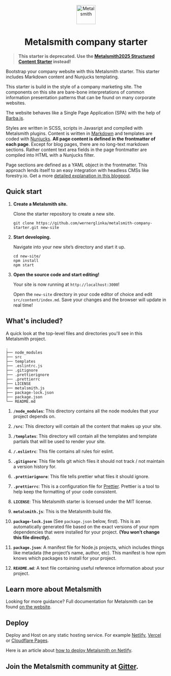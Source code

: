 <p align="center">
  <a href="https://www.metalsmith.io">
    <img alt="Metalsmith" src="https://www.glinka.co/assets/images/metalsmith-logo-bug.png" width="60" />
  </a>
</p>
<h1 align="center">
  Metalsmith company starter
</h1>

> **This starter is deprecated. Use the [Metalsmith2025 Structured Content Starter](https://github.com/wernerglinka/metalsmith2025-structured-content-starter) instead!**

Bootstrap your company website with this Metalsmith starter. This starter includes Markdown content and Nunjucks templating.

This starter is build in the style of a company marketing site. The components on this site are bare-bone interpretations of common information presentation patterns that can be found on many corporate websites.

The website behaves like a Single Page Application (SPA) with the help of [Barba.js](https://barba.js.org/).

Styles are written in SCSS, scripts in Javasript and compiled with Metalsmith plugins. Content is written in [Markdown](https://marked.js.org/) and templates are coded with [Nunjucks](https://mozilla.github.io/nunjucks/). **All page content is defined in the frontmatter of each page**. Except for blog pages, there are no long-text markdown sections. Rather content text area fields in the page frontmatter are compiled into HTML with a Nunjucks filter.

Page sections are defined as a YAML object in the frontmatter. This approach lends itself to an easy integration with headless CMSs like forestry.io. Get a more [detailed explanation in this blogpost](https://glinka.co/blog/).

## Quick start

1.  **Create a Metalsmith site.**

    Clone the starter repository to create a new site.

    ```shell
    git clone https://github.com/wernerglinka/metalsmith-company-starter.git new-site
    ```

1.  **Start developing.**

    Navigate into your new site’s directory and start it up.

    ```shell
    cd new-site/
    npm install
    npm start
    ```

1.  **Open the source code and start editing!**

    Your site is now running at `http://localhost:3000`!

    Open the `new-site` directory in your code editor of choice and edit `src/content/index.md`. Save your changes and the browser will update in real time!

## What's included?

A quick look at the top-level files and directories you'll see in this Metalsmith project.

    .
    ├── node_modules
    ├── src
    ├── templates
    ├── .eslintrc.js
    ├── .gitignore
    ├── .prettierignore
    ├── .prettierrc
    ├── LICENSE
    ├── metalsmith.js
    ├── package-lock.json
    ├── package.json
    └── README.md

1.  **`/node_modules`**: This directory contains all the node modules that your project depends on.

2.  **`/src`**: This directory will contain all the content that makes up your site.

3.  **`/templates`**: This directory will contain all the templates and template partials that will be used to render your site.

4.  **`/.eslintrc`**: This file contains all rules foir eslint.

5.  **`.gitignore`**: This file tells git which files it should not track / not maintain a version history for.

6.  **`.prettierignore`**: This file tells prettier what files it should ignore.

7.  **`.prettierrc`**: This is a configuration file for [Prettier](https://prettier.io/). Prettier is a tool to help keep the formatting of your code consistent.

8.  **`LICENSE`**: This Metalsmith starter is licensed under the MIT license.

9.  **`metalsmith.js`**: This is the Metalsmith build file.

10. **`package-lock.json`** (See `package.json` below, first). This is an automatically generated file based on the exact versions of your npm dependencies that were installed for your project. **(You won’t change this file directly).**

11. **`package.json`**: A manifest file for Node.js projects, which includes things like metadata (the project’s name, author, etc). This manifest is how npm knows which packages to install for your project.

12. **`README.md`**: A text file containing useful reference information about your project.

## Learn more about Metalsmith

Looking for more guidance? Full documentation for Metalsmith can be found [on the website](https://www.metalsmith.io).

## Deploy

Deploy and Host on any static hosting service. For example [Netlify](https://www.netlify.com), [Vercel](https://vercel.com/) or [Cloudflare Pages](https://pages.cloudflare.com/).

Here is an article about [how to deploy Metalsmith on Netlify](https://www.netlify.com/blog/2015/12/08/a-step-by-step-guide-metalsmith-on-netlify/).

## Join the Metalsmith community at [Gitter](https://gitter.im/metalsmith/community).
